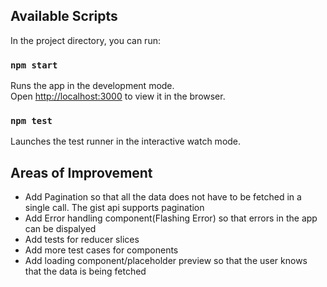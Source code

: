 ## Available Scripts

In the project directory, you can run:

### `npm start`

Runs the app in the development mode.\
Open [http://localhost:3000](http://localhost:3000) to view it in the browser.

### `npm test`

Launches the test runner in the interactive watch mode.


## Areas of Improvement

- Add Pagination so that all the data does not have to be fetched in a single call. The gist api supports pagination
- Add Error handling component(Flashing Error) so that errors in the app can be dispalyed
- Add tests for reducer slices
- Add more test cases for components
- Add loading component/placeholder preview so that the user knows that the data is being fetched 
